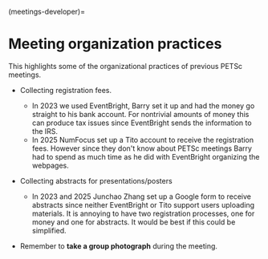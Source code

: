 (meetings-developer)=

# Meeting organization practices

This highlights some of the organizational practices of previous PETSc meetings.

- Collecting registration fees.
  - In 2023 we used EventBright, Barry set it up and had the money go straight to his bank account. For nontrivial amounts of
    money this can produce tax issues since EventBright sends the information to the IRS.
  - In 2025 NumFocus set up a Tito account to receive the registration fees. However since they don't know about PETSc meetings
    Barry had to spend as much time as he did with EventBright organizing the webpages.

- Collecting abstracts for presentations/posters
  - In 2023 and 2025 Junchao Zhang set up a Google form to receive abstracts since neither EventBright or Tito support users
    uploading materials. It is annoying to have two registration processes, one for money and one for abstracts. It would be
    best if this could be simplified.

- Remember to **take a group photograph** during the meeting.


